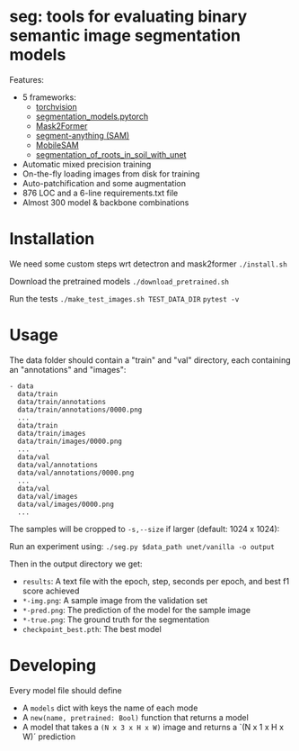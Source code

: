 # seg: tools for evaluating binary semantic image segmentation models

Features:
  - 5 frameworks:
    - [torchvision](https://pytorch.org/vision/main/models.html)
    - [segmentation_models.pytorch](https://github.com/qubvel-org/segmentation_models.pytorch)
    - [Mask2Former](https://github.com/facebookresearch/Mask2Former)
    - [segment-anything (SAM)](https://github.com/facebookresearch/segment-anything)
    - [MobileSAM](https://github.com/ChaoningZhang/MobileSAM)
    - [segmentation_of_roots_in_soil_with_unet](https://github.com/Abe404/segmentation_of_roots_in_soil_with_unet)
  - Automatic mixed precision training
  - On-the-fly loading images from disk for training
  - Auto-patchification and some augmentation
  - 876 LOC and a 6-line requirements.txt file
  - Almost 300 model \& backbone combinations

# Installation
We need some custom steps wrt detectron and mask2former
`./install.sh`

Download the pretrained models
`./download_pretrained.sh`

Run the tests
`./make_test_images.sh TEST_DATA_DIR`
`pytest -v`

# Usage
The data folder should contain a "train" and "val" directory, each containing an
"annotations" and "images":
```
- data
  data/train
  data/train/annotations
  data/train/annotations/0000.png
  ...
  data/train
  data/train/images
  data/train/images/0000.png
  ...
  data/val
  data/val/annotations
  data/val/annotations/0000.png
  ...
  data/val
  data/val/images
  data/val/images/0000.png
  ...
```

The samples will be cropped to `-s,--size` if larger (default: 1024 x 1024):

Run an experiment using:
`./seg.py $data_path unet/vanilla -o output`

Then in the output directory we get:
- `results`: A text file with the epoch, step, seconds per epoch,
  and best f1 score achieved
- `*-img.png`: A sample image from the validation set
- `*-pred.png`: The prediction of the model for the sample image
- `*-true.png`: The ground truth for the segmentation
- `checkpoint_best.pth`: The best model

# Developing
Every model file should define
 - A `models` dict with keys the name of each mode
 - A `new(name, pretrained: Bool)` function that returns a model
 - A model that takes a `(N x 3 x H x W)` image and returns a
   `(N x 1 x H x W)´ prediction
